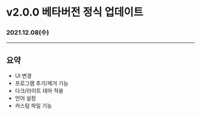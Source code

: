 # v2.0.0 베타버전 정식 업데이트

### 2021.12.08(수)

---

## 요약

- UI 변경
- 프로그램 추가/제거 기능
- 다크/라이트 테마 적용
- 언어 설정
- 커스텀 파일 기능
